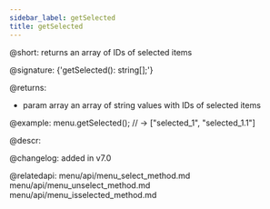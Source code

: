```yaml
---
sidebar_label: getSelected
title: getSelected
---          
```


@short: returns an array of IDs of selected items

@signature: {'getSelected(): string[];'}

@returns:
- param     array    an array of string values with IDs of selected items


@example:
menu.getSelected(); // -> ["selected_1", "selected_1.1"]



@descr:

@changelog:
added in v7.0


@relatedapi:
menu/api/menu_select_method.md
menu/api/menu_unselect_method.md
menu/api/menu_isselected_method.md


